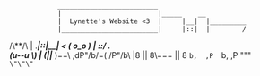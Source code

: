                 _________________________
                |                        |_____    __
                |  Lynette's Website <3  |     |__|  |_________
                |________________________|     |::|  |        /
   \/\\\*\*\/\\       |                        \.____|::|__|      <
  ( o_o  )_     |                              \::/  \._______\
   (u--u   \\_)  |
    (||___   )==\\
  ,dP\"\/b\/=( \/P\"\/b\\
  |8 || 8\\=== || 8
  `b,  ,P  `b,  ,P
    \"\"\"`     \"\"\"`

